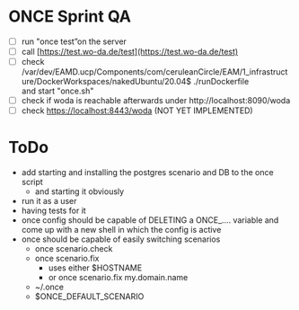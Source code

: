 # ONCE Sprint QA

- [ ] run "once test”on the server
- [ ] call [https://test.wo-da.de/test](https://test.wo-da.de/test)
- [ ] check /var/dev/EAMD.ucp/Components/com/ceruleanCircle/EAM/1\_infrastructure/DockerWorkspaces/nakedUbuntu/20.04$ ./runDockerfile   
and start "once.sh"
- [ ] check if woda is reachable afterwards under http://localhost:8090/woda
- [ ] check [https://localhost:8443/woda](http://localhost:8090/woda) (NOT YET IMPLEMENTED)

# ToDo

- add starting and installing the postgres scenario and DB to the once script
  - and starting it obviously
- run it as a user
- having tests for it
- once config should be capable of DELETING a ONCE\_…. variable and come up with a new shell in which the config is active
- once should be capable of easily switching scenarios
  - once scenario.check
  - once scenario.fix
    - uses either $HOSTNAME
    - or once scenario.fix my.domain.name
  - ~/.once
  - $ONCE\_DEFAULT\_SCENARIO